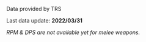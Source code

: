 Data provided by TRS

Last data update: **2022/03/31**

*RPM & DPS are not available yet for melee weapons.*